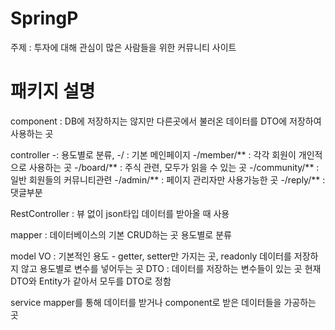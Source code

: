 # SpringP
주제 : 
투자에 대해 관심이 많은 사람들을 위한 커뮤니티 사이트

패키지 설명
======================================================================================================================================================
component 
: DB에 저장하지는 않지만 다른곳에서 불러온 데이터를 DTO에 저장하여 사용하는 곳


controller 
  -: 용도별로 분류, 
  -/ : 기본 메인페이지
  -/member/** : 각각 회원이 개인적으로 사용하는 곳
  -/board/** : 주식 관련, 모두가 읽을 수 있는 곳
  -/community/** : 일반 회원들의 커뮤니티관련
  -/admin/** : 페이지 관리자만 사용가능한 곳
  -/reply/** : 댓글부분

RestController : 뷰 없이 json타입 데이터를 받아올 때 사용


mapper 
: 데이터베이스의 기본 CRUD하는 곳
용도별로 분류


model
VO 
: 기본적인 용도 - getter, setter만 가지는 곳, readonly
데이터를 저장하지 않고 용도별로 변수를 넣어두는 곳
DTO 
: 데이터를 저장하는 변수들이 있는 곳
현재 DTO와 Entity가 같아서 모두를 DTO로 정함


service
mapper를 통해 데이터를 받거나 component로 받은 데이터들을 가공하는 곳
















